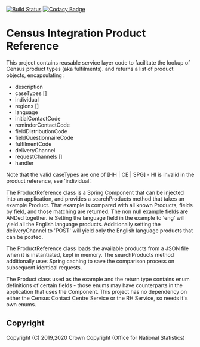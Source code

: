 [![Build Status](https://travis-ci.org/ONSdigital/census-int-product-reference.svg?branch=master)](https://travis-ci.org/ONSdigital/census-int-product-reference)
[![Codacy Badge](https://api.codacy.com/project/badge/Grade/37fdebe43c0f467ead6394a3d43d90f4)](https://www.codacy.com/app/sdcplatform/census-int-product-reference?utm_source=github.com&amp;utm_medium=referral&amp;utm_content=ONSdigital/census-int-product-reference&amp;utm_campaign=Badge_Grade)

# Census Integration Product Reference
This project contains reusable service layer code to facilitate the lookup of Census product types (aka fulfilments).
and returns a list of product objects, encapsulating :

*  description
*  caseTypes []
*  individual
*  regions []
*  language
*  initialContactCode
*  reminderContactCode
*  fieldDistributionCode
*  fieldQuestionnaireCode
*  fulfilmentCode
*  deliveryChannel
*  requestChannels []
*  handler

Note that the valid caseTypes are one of [HH | CE | SPG] - HI is invalid in the product reference, see 'individual'.

The ProductReference class is a Spring Component that can be injected into an application, and provides a searchProducts
method that takes an example Product. That example is compared with all known Products, fields by field, and those matching
are returned. The non null example fields are ANDed together. ie Setting the language field in the example to 'eng' will yield
all the English language products. Additionally setting the deliveryChannel to 'POST' will yield only the English language
products that can be posted.

The ProductReference class loads the available products from a JSON file when it is instantiated, kept in memory.
The searchProducts method additionally uses Spring caching to save the comparison process on subsequent identical requests.

The Product class used as the example and the return type contains enum definitions of certain fields - those enums may have counterparts
in the application that uses the Component. This project has no dependency on either the Census Contact Centre Service or the 
RH Service, so needs it's own enums.
## Copyright
Copyright (C) 2019,2020 Crown Copyright (Office for National Statistics)
